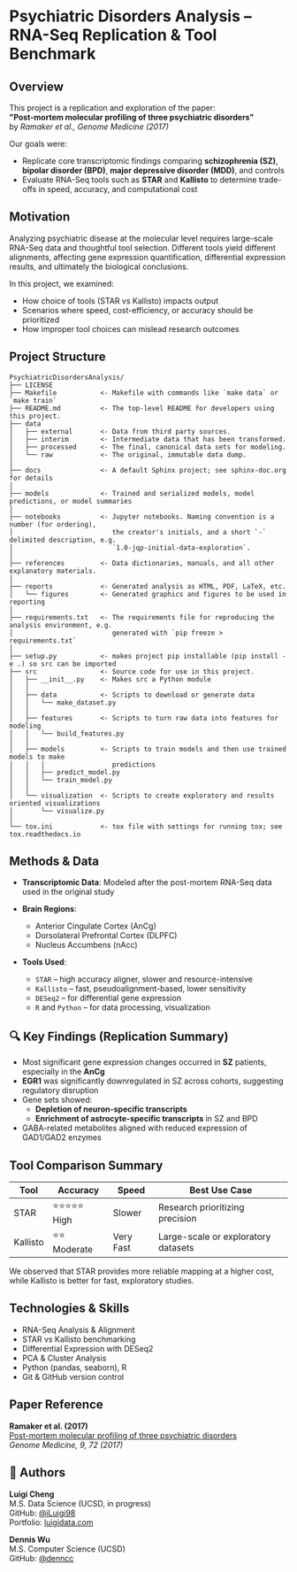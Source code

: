 # Psychiatric Disorders Analysis – RNA-Seq Replication & Tool Benchmark

## Overview

This project is a replication and exploration of the paper:  
**"Post-mortem molecular profiling of three psychiatric disorders"**  
by *Ramaker et al., Genome Medicine (2017)*

Our goals were:
- Replicate core transcriptomic findings comparing **schizophrenia (SZ)**, **bipolar disorder (BPD)**, **major depressive disorder (MDD)**, and controls
- Evaluate RNA-Seq tools such as **STAR** and **Kallisto** to determine trade-offs in speed, accuracy, and computational cost

## Motivation

Analyzing psychiatric disease at the molecular level requires large-scale RNA-Seq data and thoughtful tool selection. Different tools yield different alignments, affecting gene expression quantification, differential expression results, and ultimately the biological conclusions.

In this project, we examined:
- How choice of tools (STAR vs Kallisto) impacts output
- Scenarios where speed, cost-efficiency, or accuracy should be prioritized
- How improper tool choices can mislead research outcomes

## Project Structure
```
PsychiatricDisordersAnalysis/
├── LICENSE
├── Makefile           <- Makefile with commands like `make data` or `make train`
├── README.md          <- The top-level README for developers using this project.
├── data
│   ├── external       <- Data from third party sources.
│   ├── interim        <- Intermediate data that has been transformed.
│   ├── processed      <- The final, canonical data sets for modeling.
│   └── raw            <- The original, immutable data dump.
│
├── docs               <- A default Sphinx project; see sphinx-doc.org for details
│
├── models             <- Trained and serialized models, model predictions, or model summaries
│
├── notebooks          <- Jupyter notebooks. Naming convention is a number (for ordering),
│                         the creator's initials, and a short `-` delimited description, e.g.
│                         `1.0-jqp-initial-data-exploration`.
│
├── references         <- Data dictionaries, manuals, and all other explanatory materials.
│
├── reports            <- Generated analysis as HTML, PDF, LaTeX, etc.
│   └── figures        <- Generated graphics and figures to be used in reporting
│
├── requirements.txt   <- The requirements file for reproducing the analysis environment, e.g.
│                         generated with `pip freeze > requirements.txt`
│
├── setup.py           <- makes project pip installable (pip install -e .) so src can be imported
├── src                <- Source code for use in this project.
│   ├── __init__.py    <- Makes src a Python module
│   │
│   ├── data           <- Scripts to download or generate data
│   │   └── make_dataset.py
│   │
│   ├── features       <- Scripts to turn raw data into features for modeling
│   │   └── build_features.py
│   │
│   ├── models         <- Scripts to train models and then use trained models to make
│   │   │                 predictions
│   │   ├── predict_model.py
│   │   └── train_model.py
│   │
│   └── visualization  <- Scripts to create exploratory and results oriented visualizations
│       └── visualize.py
│
└── tox.ini            <- tox file with settings for running tox; see tox.readthedocs.io
```


## Methods & Data

- **Transcriptomic Data**: Modeled after the post-mortem RNA-Seq data used in the original study
- **Brain Regions**:
  - Anterior Cingulate Cortex (AnCg)
  - Dorsolateral Prefrontal Cortex (DLPFC)
  - Nucleus Accumbens (nAcc)

- **Tools Used**:
  - `STAR` – high accuracy aligner, slower and resource-intensive
  - `Kallisto` – fast, pseudoalignment-based, lower sensitivity
  - `DESeq2` – for differential gene expression
  - `R` and `Python` – for data processing, visualization


## 🔍 Key Findings (Replication Summary)

- Most significant gene expression changes occurred in **SZ** patients, especially in the **AnCg**
- **EGR1** was significantly downregulated in SZ across cohorts, suggesting regulatory disruption
- Gene sets showed:
  - **Depletion of neuron-specific transcripts**
  - **Enrichment of astrocyte-specific transcripts** in SZ and BPD
- GABA-related metabolites aligned with reduced expression of GAD1/GAD2 enzymes


## Tool Comparison Summary

| Tool      | Accuracy       | Speed         | Best Use Case                       |
|-----------|----------------|---------------|-------------------------------------|
| STAR      | ⭐⭐⭐⭐⭐ High     |  Slower      | Research prioritizing precision     |
| Kallisto  | ⭐⭐ Moderate    |  Very Fast   | Large-scale or exploratory datasets |

We observed that STAR provides more reliable mapping at a higher cost, while Kallisto is better for fast, exploratory studies.


## Technologies & Skills

- RNA-Seq Analysis & Alignment  
- STAR vs Kallisto benchmarking  
- Differential Expression with DESeq2  
- PCA & Cluster Analysis  
- Python (pandas, seaborn), R  
- Git & GitHub version control

##  Paper Reference

**Ramaker et al. (2017)**  
[Post-mortem molecular profiling of three psychiatric disorders](https://doi.org/10.1186/s13073-017-0458-5)  
*Genome Medicine, 9, 72 (2017)*

## 👤 Authors

**Luigi Cheng**  
M.S. Data Science (UCSD, in progress)  
GitHub: [@iLuigi98](https://github.com/iLuigi98)  
Portfolio: [luigidata.com](https://luigidata.com)




**Dennis Wu**  
M.S. Computer Science (UCSD)  
GitHub: [@denncc](https://github.com/denncc) 

